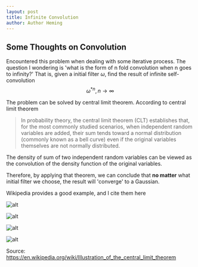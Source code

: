 ```yaml
---
layout: post
title: Infinite Convolution
author: Author Heming
---
```


## Some Thoughts on Convolution
Encountered this problem when dealing with some iterative process. The question I wondering is 'what is the form of n fold convolution when n goes to infinity?' That is, given a initial filter $\omega$, find the result of infinite self-convolution
$$ \omega^{*n}, n\to\infty$$

The problem can be solved by central limit theorem. According to central limit theorem
 > In probability theory, the central limit theorem (CLT) establishes that, for the most commonly studied scenarios, when independent random variables are added, their sum tends toward a normal distribution (commonly known as a bell curve) even if the original variables themselves are not normally distributed.

The density of sum of two independent random variables can be viewed as the convolution of the density function of the original variables. 

Therefore, by applying that theorem, we can conclude that **no matter** what initial filter we choose, the result will 'converge' to a Gaussian.

Wikipedia provides a good example, and I cite them here

![alt](https://upload.wikimedia.org/wikipedia/commons/a/a6/Central_limit_thm_1.png)

![alt](https://upload.wikimedia.org/wikipedia/commons/f/f8/Central_limit_thm_2.png)

![alt](https://upload.wikimedia.org/wikipedia/commons/6/69/Central_limit_thm_3.png)

![alt](https://upload.wikimedia.org/wikipedia/commons/8/85/Central_limit_thm_4.png)

Source: https://en.wikipedia.org/wiki/Illustration_of_the_central_limit_theorem
